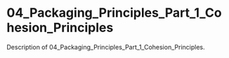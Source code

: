 # 04_Packaging_Principles_Part_1_Cohesion_Principles

Description of 04_Packaging_Principles_Part_1_Cohesion_Principles.